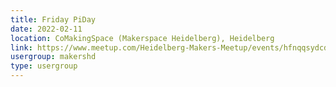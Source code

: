 ```yaml
---
title: Friday PiDay
date: 2022-02-11
location: CoMakingSpace (Makerspace Heidelberg), Heidelberg
link: https://www.meetup.com/Heidelberg-Makers-Meetup/events/hfnqqsydcdbpb/
usergroup: makershd
type: usergroup
---
```

